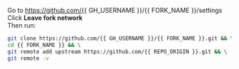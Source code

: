 Go to https://github.com/{{ GH_USERNAME }}/{{ FORK_NAME }}/settings  
Click **Leave fork network**  
Then run:
```bash
git clone https://github.com/{{ GH_USERNAME }}/{{ FORK_NAME }}.git && \
cd {{ FORK_NAME }} && \
git remote add upstream https://github.com/{{ REPO_ORIGIN }}.git && \
git remote -v
```
